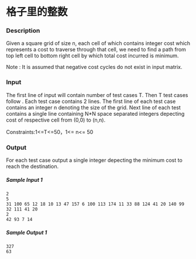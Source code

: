 # 格子里的整数

### Description

Given a square grid of size n, each cell of which contains integer cost which represents a cost to traverse through that cell, we need to find a path from top left cell to bottom right cell by which total cost incurred is minimum.

Note : It is assumed that negative cost cycles do not exist in input matrix.

### Input

The first line of input will contain number of test cases T. Then T test cases follow . Each test case contains 2 lines. The first line of each test case contains an integer n denoting the size of the grid. Next line of each test contains a single line containing N*N space separated integers depecting cost of respective cell from (0,0) to (n,n).

Constraints:1<=T<=50，1<= n<= 50

### Output

For each test case output a single integer depecting the minimum cost to reach the destination.

##### Sample Input 1 

```
2
5
31 100 65 12 18 10 13 47 157 6 100 113 174 11 33 88 124 41 20 140 99 32 111 41 20
2
42 93 7 14
```

##### Sample Output 1

```
327
63
```